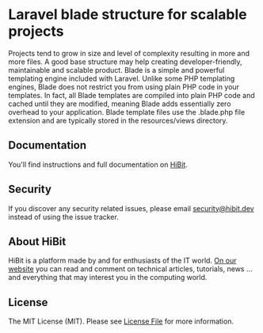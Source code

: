 # Laravel blade structure for scalable projects
Projects tend to grow in size and level of complexity resulting in more and more files. A good base structure may help creating developer-friendly, maintainable and scalable product. Blade is a simple and powerful templating engine included with Laravel. Unlike some PHP templating engines, Blade does not restrict you from using plain PHP code in your templates. In fact, all Blade templates are compiled into plain PHP code and cached until they are modified, meaning Blade adds essentially zero overhead to your application. Blade template files use the .blade.php file extension and are typically stored in the resources/views directory.  

## Documentation
You'll find instructions and full documentation on [HiBit](https://www.hibit.dev/posts/90/laravel-blade-structure-for-scalable-projects).

## Security
If you discover any security related issues, please email security@hibit.dev instead of using the issue tracker.

## About HiBit
HiBit is a platform made by and for enthusiasts of the IT world. [On our website](https://www.hibit.dev) you can read and comment on technical articles, tutorials, news ... and everything that may interest you in the computing world.

## License
The MIT License (MIT). Please see [License File](LICENSE) for more information.


